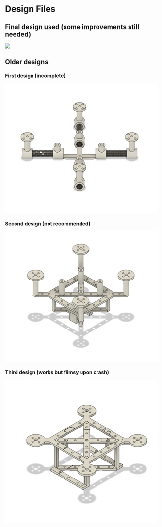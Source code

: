 # Design Files

## Final design used (some improvements still needed)
![](/main/Images/f41.png)

## Older designs
### First design (incomplete)
![](./Images/f11.png)
### Second design (not recommended)
![](./Images/f21.png)
### Third design (works but flimsy upon crash)
![](./Images/f31.png)

